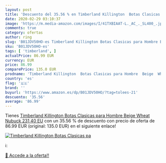 ```yaml
---
layout: post
title: 'Descuento del 35.56 % en Timberland Killington  Botas Clasicas pa'
date: 2020-02-29 03:10:37
image: 'https://m.media-amazon.com/images/I/41TXBIAAT-L._AC_._SL400_.jpg'
comments: true
category: ofertas
author: ring
slug: 'B01JDV50HO-es Timberland Killington Botas Clasicas para Hombre Beige...'
sku: 'B01JDV50HO-es'
tags: [ 'timberland', ]
actualPrice: 86.99 EUR
currency: EUR
price: 86.99
comparePrice: 135.0 EUR
prodname: 'Timberland Killington  Botas Clasicas para Hombre  Beige  Wheat Nubuck 231   40 EU'
country: 'es'
flag: '🇪🇸'
brand: ''
buyurl: 'https://www.amazon.es/dp/B01JDV50HO/?tag=tolees-21'
descuento: '35.56'
average: '86.99'
---
```


Tienes [Timberland Killington  Botas Clasicas para Hombre  Beige  Wheat Nubuck 231   40 EU](https://www.amazon.es/dp/B01JDV50HO/?tag=tolees-21) con un 35.56 % de descuento con precio de oferta de 86.99 EUR (original: 135.0 EUR) en el siguiente enlace!

[![Timberland Killington  Botas Clasicas pa](https://m.media-amazon.com/images/I/41TXBIAAT-L._AC_._SL400_.jpg)](https://www.amazon.es/dp/B01JDV50HO/?tag=tolees-21)

ℹ️:


[🛒 Accede a la oferta!!](https://www.amazon.es/dp/B01JDV50HO/?tag=tolees-21)
